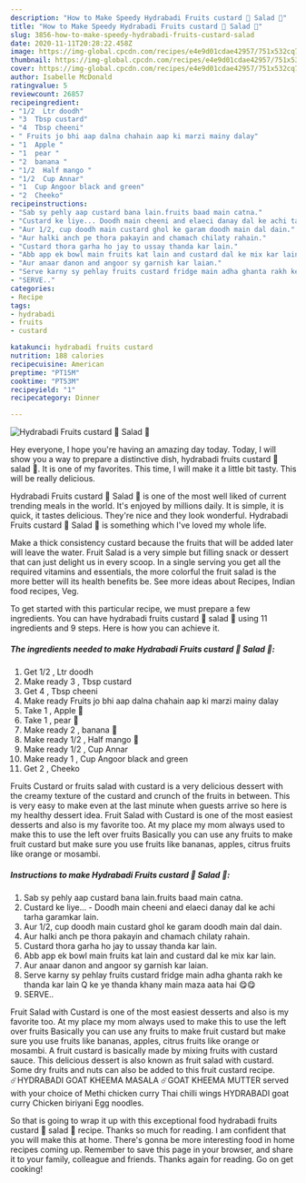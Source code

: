```yaml
---
description: "How to Make Speedy Hydrabadi Fruits custard 🍮 Salad 🥗"
title: "How to Make Speedy Hydrabadi Fruits custard 🍮 Salad 🥗"
slug: 3856-how-to-make-speedy-hydrabadi-fruits-custard-salad
date: 2020-11-11T20:28:22.458Z
image: https://img-global.cpcdn.com/recipes/e4e9d01cdae42957/751x532cq70/hydrabadi-fruits-custard-🍮-salad-🥗-recipe-main-photo.jpg
thumbnail: https://img-global.cpcdn.com/recipes/e4e9d01cdae42957/751x532cq70/hydrabadi-fruits-custard-🍮-salad-🥗-recipe-main-photo.jpg
cover: https://img-global.cpcdn.com/recipes/e4e9d01cdae42957/751x532cq70/hydrabadi-fruits-custard-🍮-salad-🥗-recipe-main-photo.jpg
author: Isabelle McDonald
ratingvalue: 5
reviewcount: 26857
recipeingredient:
- "1/2  Ltr doodh"
- "3  Tbsp custard"
- "4  Tbsp cheeni"
- " Fruits jo bhi aap dalna chahain aap ki marzi mainy dalay"
- "1  Apple "
- "1  pear "
- "2  banana "
- "1/2  Half mango "
- "1/2  Cup Annar"
- "1  Cup Angoor black and green"
- "2  Cheeko"
recipeinstructions:
- "Sab sy pehly aap custard bana lain.fruits baad main catna."
- "Custard ke liye... Doodh main cheeni and elaeci danay dal ke achi tarha garamkar lain."
- "Aur 1/2, cup doodh main custard ghol ke garam doodh main dal dain."
- "Aur halki anch pe thora pakayin and chamach chilaty rahain."
- "Custard thora garha ho jay to ussay thanda kar lain."
- "Abb app ek bowl main fruits kat lain and custard dal ke mix kar lain."
- "Aur anaar danon and angoor sy garnish kar laian."
- "Serve karny sy pehlay fruits custard fridge main adha ghanta rakh ke thanda kar lain Q ke ye thanda khany main maza aata hai 😋😋"
- "SERVE.."
categories:
- Recipe
tags:
- hydrabadi
- fruits
- custard

katakunci: hydrabadi fruits custard 
nutrition: 188 calories
recipecuisine: American
preptime: "PT15M"
cooktime: "PT53M"
recipeyield: "1"
recipecategory: Dinner

---
```



![Hydrabadi Fruits custard 🍮 Salad 🥗](https://img-global.cpcdn.com/recipes/e4e9d01cdae42957/751x532cq70/hydrabadi-fruits-custard-🍮-salad-🥗-recipe-main-photo.jpg)

Hey everyone, I hope you're having an amazing day today. Today, I will show you a way to prepare a distinctive dish, hydrabadi fruits custard 🍮 salad 🥗. It is one of my favorites. This time, I will make it a little bit tasty. This will be really delicious.

Hydrabadi Fruits custard 🍮 Salad 🥗 is one of the most well liked of current trending meals in the world. It's enjoyed by millions daily. It is simple, it is quick, it tastes delicious. They're nice and they look wonderful. Hydrabadi Fruits custard 🍮 Salad 🥗 is something which I've loved my whole life.

Make a thick consistency custard because the fruits that will be added later will leave the water. Fruit Salad is a very simple but filling snack or dessert that can just delight us in every scoop. In a single serving you get all the required vitamins and essentials, the more colorful the fruit salad is the more better will its health benefits be. See more ideas about Recipes, Indian food recipes, Veg.


To get started with this particular recipe, we must prepare a few ingredients. You can have hydrabadi fruits custard 🍮 salad 🥗 using 11 ingredients and 9 steps. Here is how you can achieve it.

<!--inarticleads1-->

##### The ingredients needed to make Hydrabadi Fruits custard 🍮 Salad 🥗:

1. Get 1/2 , Ltr doodh
1. Make ready 3 , Tbsp custard
1. Get 4 , Tbsp cheeni
1. Make ready  Fruits jo bhi aap dalna chahain aap ki marzi mainy dalay
1. Take 1 , Apple 🍎
1. Take 1 , pear 🍐
1. Make ready 2 , banana 🍌
1. Make ready 1/2 , Half mango 🥭
1. Make ready 1/2 , Cup Annar
1. Make ready 1 , Cup Angoor black and green
1. Get 2 , Cheeko


Fruits Custard or fruits salad with custard is a very delicious dessert with the creamy texture of the custard and crunch of the fruits in between. This is very easy to make even at the last minute when guests arrive so here is my healthy dessert idea. Fruit Salad with Custard is one of the most easiest desserts and also is my favorite too. At my place my mom always used to make this to use the left over fruits Basically you can use any fruits to make fruit custard but make sure you use fruits like bananas, apples, citrus fruits like orange or mosambi. 

<!--inarticleads2-->

##### Instructions to make Hydrabadi Fruits custard 🍮 Salad 🥗:

1. Sab sy pehly aap custard bana lain.fruits baad main catna.
1. Custard ke liye... - Doodh main cheeni and elaeci danay dal ke achi tarha garamkar lain.
1. Aur 1/2, cup doodh main custard ghol ke garam doodh main dal dain.
1. Aur halki anch pe thora pakayin and chamach chilaty rahain.
1. Custard thora garha ho jay to ussay thanda kar lain.
1. Abb app ek bowl main fruits kat lain and custard dal ke mix kar lain.
1. Aur anaar danon and angoor sy garnish kar laian.
1. Serve karny sy pehlay fruits custard fridge main adha ghanta rakh ke thanda kar lain Q ke ye thanda khany main maza aata hai 😋😋
1. SERVE..


Fruit Salad with Custard is one of the most easiest desserts and also is my favorite too. At my place my mom always used to make this to use the left over fruits Basically you can use any fruits to make fruit custard but make sure you use fruits like bananas, apples, citrus fruits like orange or mosambi. A fruit custard is basically made by mixing fruits with custard sauce. This delicious dessert is also known as fruit salad with custard. Some dry fruits and nuts can also be added to this fruit custard recipe. ☄️HYDRABADI GOAT KHEEMA MASALA ☄️GOAT KHEEMA MUTTER served with your choice of Methi chicken curry Thai chilli wings HYDRABADI goat curry Chicken biriyani Egg noodles. 

So that is going to wrap it up with this exceptional food hydrabadi fruits custard 🍮 salad 🥗 recipe. Thanks so much for reading. I am confident that you will make this at home. There's gonna be more interesting food in home recipes coming up. Remember to save this page in your browser, and share it to your family, colleague and friends. Thanks again for reading. Go on get cooking!
